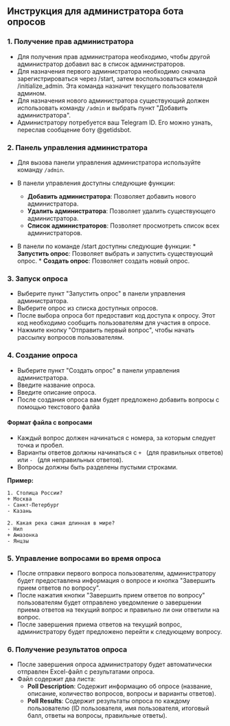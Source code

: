 ## Инструкция для администратора бота опросов

### 1. Получение прав администратора

*   Для получения прав администратора необходимо, чтобы другой администратор добавил вас в список администраторов.
*   Для назначения первого администратора необходимо сначала зарегистрироваться через /start, затем воспользоваться командой /initialize_admin. Эта команда назначит текущего пользователя админом.
*   Для назначения нового администратора существующий должен использовать команду `/admin` и выбрать пункт "Добавить администратора".
*   Администратору потребуется ваш Telegram ID. Его можно узнать, переслав сообщение боту @getidsbot.

### 2. Панель управления администратора

*   Для вызова панели управления администратора используйте команду `/admin`.
*   В панели управления доступны следующие функции:
    *   **Добавить администратора**: Позволяет добавить нового администратора.
    *   **Удалить администратора**: Позволяет удалить существующего администратора.
    *   **Список администраторов**: Позволяет просмотреть список всех администраторов.

*    В панели по команде /start доступны следующие функции:
    *   **Запустить опрос**: Позволяет выбрать и запустить существующий опрос.
    *   **Создать опрос**: Позволяет создать новый опрос.

### 3. Запуск опроса

*   Выберите пункт "Запустить опрос" в панели управления администратора.
*   Выберите опрос из списка доступных опросов.
*   После выбора опроса бот предоставит код доступа к опросу. Этот код необходимо сообщить пользователям для участия в опросе.
*   Нажмите кнопку "Отправить первый вопрос", чтобы начать рассылку вопросов пользователям.

### 4. Создание опроса

*   Выберите пункт "Создать опрос" в панели управления администратора.
*   Введите название опроса.
*   Введите описание опроса.
*   После создания опроса вам будет предложено добавить вопросы с помощью текстового фалйа

#### Формат файла с вопросами

*   Каждый вопрос должен начинаться с номера, за которым следует точка и пробел.
*   Варианты ответов должны начинаться с `+ ` (для правильных ответов) или `- ` (для неправильных ответов).
*   Вопросы должны быть разделены пустыми строками.

**Пример:**

```
1. Столица России?
+ Москва
- Санкт-Петербург
- Казань

2. Какая река самая длинная в мире?
- Нил
+ Амазонка
- Янцзы
```

### 5. Управление вопросами во время опроса

*   После отправки первого вопроса пользователям, администратору будет предоставлена информация о вопросе и кнопка "Завершить прием ответов по вопросу".
*   После нажатия кнопки "Завершить прием ответов по вопросу" пользователям будет отправлено уведомление о завершении приема ответов на текущий вопрос и правильно ли они ответили на вопрос.
*   После завершения приема ответов на текущий вопрос, администратору будет предложено перейти к следующему вопросу.

### 6. Получение результатов опроса

*   После завершения опроса администратору будет автоматически отправлен Excel-файл с результатами опроса.
*   Файл содержит два листа:
    *   **Poll Description**: Содержит информацию об опросе (название, описание, количество вопросов, вопросы и варианты ответов).
    *   **Poll Results**: Содержит результаты опроса по каждому пользователю (ID пользователя, имя пользователя, итоговый балл, ответы на вопросы, правильные ответы).
